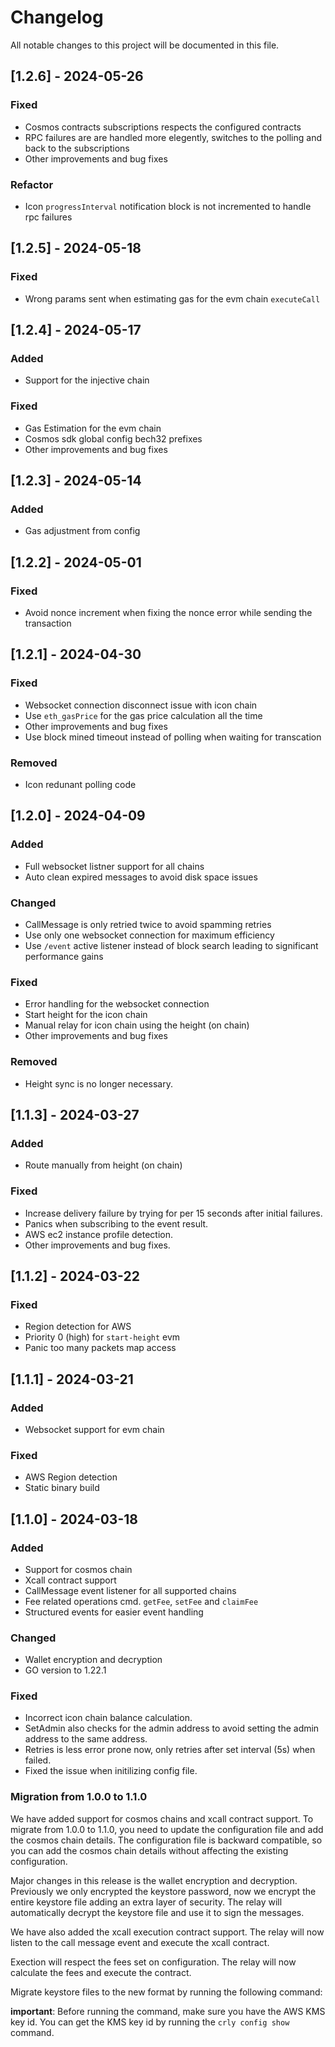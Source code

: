 # Changelog

All notable changes to this project will be documented in this file.

## [1.2.6] - 2024-05-26

### Fixed

- Cosmos contracts subscriptions respects the configured contracts
- RPC failures are are handled more elegently, switches to the polling and back to the subscriptions
- Other improvements and bug fixes

### Refactor

- Icon `progressInterval` notification block is not incremented to handle rpc failures

## [1.2.5] - 2024-05-18

### Fixed

- Wrong params sent when estimating gas for the evm chain `executeCall`

## [1.2.4] - 2024-05-17

### Added

- Support for the injective chain

### Fixed

- Gas Estimation for the evm chain
- Cosmos sdk global config bech32 prefixes
- Other improvements and bug fixes

## [1.2.3] - 2024-05-14

### Added

- Gas adjustment from config

## [1.2.2] - 2024-05-01

### Fixed

- Avoid nonce increment when fixing the nonce error while sending the transaction

## [1.2.1] - 2024-04-30

### Fixed

- Websocket connection disconnect issue with icon chain
- Use `eth_gasPrice` for the gas price calculation all the time
- Other improvements and bug fixes
- Use block mined timeout instead of polling when waiting for transcation

### Removed

- Icon redunant polling code

## [1.2.0] - 2024-04-09

### Added

- Full websocket listner support for all chains
- Auto clean expired messages to avoid disk space issues

### Changed

- CallMessage is only retried twice to avoid spamming retries
- Use only one websocket connection for maximum efficiency
- Use `/event` active listener instead of block search leading to significant performance gains

### Fixed

- Error handling for the websocket connection
- Start height for the icon chain
- Manual relay for icon chain using the height (on chain)
- Other improvements and bug fixes

### Removed

- Height sync is no longer necessary.

## [1.1.3] - 2024-03-27

### Added

- Route manually from height (on chain)

### Fixed

- Increase delivery failure by trying for per 15 seconds after initial failures.
- Panics when subscribing to the event result.
- AWS ec2 instance profile detection.
- Other improvements and bug fixes.

## [1.1.2] - 2024-03-22

### Fixed

- Region detection for AWS
- Priority 0 (high) for `start-height` evm
- Panic too many packets map access

## [1.1.1] - 2024-03-21

### Added

- Websocket support for evm chain

### Fixed

- AWS Region detection
- Static binary build

## [1.1.0] - 2024-03-18

### Added

- Support for cosmos chain
- Xcall contract support
- CallMessage event listener for all supported chains
- Fee related operations cmd. `getFee`, `setFee` and `claimFee`
- Structured events for easier event handling

### Changed

- Wallet encryption and decryption
- GO version to 1.22.1

### Fixed

- Incorrect icon chain balance calculation.
- SetAdmin also checks for the admin address to avoid setting the admin address to the same address.
- Retries is less error prone now, only retries after set interval (5s) when failed.
- Fixed the issue when initilizing config file.

### Migration from 1.0.0 to 1.1.0

We have added support for cosmos chains and xcall contract support. To migrate from 1.0.0 to 1.1.0, you need to update the configuration file and add the cosmos chain details. The configuration file is backward compatible, so you can add the cosmos chain details without affecting the existing configuration.

Major changes in this release is the wallet encryption and decryption. Previously we only encrypted the keystore password, now we encrypt the entire keystore file adding an extra layer of security. The relay will automatically decrypt the keystore file and use it to sign the messages.

We have also added the xcall execution contract support. The relay will now listen to the call message event and execute the xcall contract.

Exection will respect the fees set on configuration. The relay will now calculate the fees and execute the contract.

Migrate keystore files to the new format by running the following command:

**important**: Before running the command, make sure you have the AWS KMS key id. You can get the KMS key id by running the `crly config show` command.
